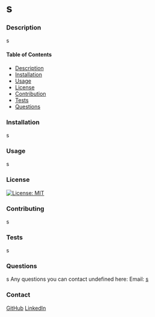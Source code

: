 # s
### Description
  s
#### Table of Contents
 - [Description](#description)
 - [Installation](#installation)
 - [Usage](#usage)
 - [License](#license)
 - [Contribution](#contribution)
 - [Tests](#tests)
 - [Questions](#questions)

### Installation
  s
### Usage
  s
### License
[![License: MIT](https://img.shields.io/badge/License-MIT-yellow.svg)](https://opensource.org/licenses/MIT)
### Contributing 
s
### Tests
s
### Questions
s
Any questions you can contact undefined here:
Email: [s](mailto:s)
### Contact
[GitHub](https://github.com/s)
[LinkedIn](https://www.linkedin.com/in/s-ab45a619a/)
